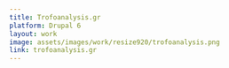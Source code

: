 ```yaml
---
title: Trofoanalysis.gr
platform: Drupal 6
layout: work
image: assets/images/work/resize920/trofoanalysis.png
link: trofoanalysis.gr
---
```


